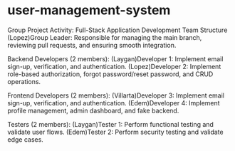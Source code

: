 # user-management-system
Group Project Activity: Full-Stack Application Development
Team Structure
(Lopez)Group Leader: Responsible for managing the main branch, reviewing pull requests, and ensuring smooth integration.

Backend Developers (2 members):
(Laygan)Developer 1: Implement email sign-up, verification, and authentication.
(Lopez)Developer 2: Implement role-based authorization, forgot password/reset password, and CRUD operations.

Frontend Developers (2 members):
(Villarta)Developer 3: Implement email sign-up, verification, and authentication.
(Edem)Developer 4: Implement profile management, admin dashboard, and fake backend.

Testers (2 members):
(Laygan)Tester 1: Perform functional testing and validate user flows.
(Edem)Tester 2: Perform security testing and validate edge cases.